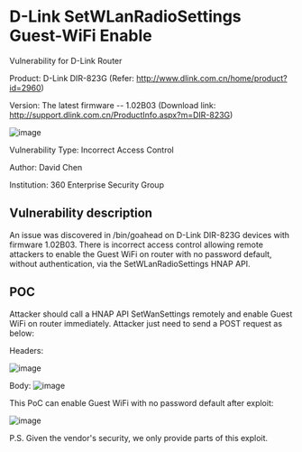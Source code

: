 # D-Link SetWLanRadioSettings Guest-WiFi Enable
Vulnerability for D-Link Router

Product: D-Link DIR-823G  (Refer: http://www.dlink.com.cn/home/product?id=2960)

Version: The latest firmware -- 1.02B03 (Download link: http://support.dlink.com.cn/ProductInfo.aspx?m=DIR-823G)

![image](https://github.com/leonW7/D-Link/blob/master/4.png)

Vulnerability Type: Incorrect Access Control

Author: David Chen

Institution: 360 Enterprise Security Group

Vulnerability description
-------------------------
An issue was discovered in /bin/goahead on D-Link DIR-823G devices with firmware 1.02B03. There is incorrect access control allowing remote attackers to enable the Guest WiFi on router with no password default, without authentication, via the SetWLanRadioSettings HNAP API.  

POC
-------------------------

Attacker should call a HNAP API SetWanSettings remotely and enable Guest WiFi on router immediately. Attacker just need to send a POST request as below:

Headers:

![image](https://github.com/leonW7/D-Link/blob/master/5-1.png)

Body:
![image](https://github.com/leonW7/D-Link/blob/master/5-2.png)

This PoC can enable Guest WiFi with no password default after exploit:

![image](https://github.com/leonW7/D-Link/blob/master/5-4.png)

P.S. Given the vendor's security, we only provide parts of this exploit.
